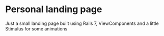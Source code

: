 # Personal landing page

Just a small landing page built using Rails 7, ViewComponents and a little Stimulus for some animations
